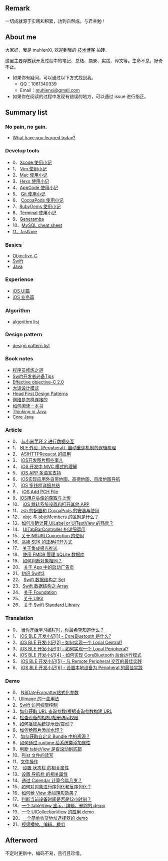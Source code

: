 ## Remark

一切成就源于实践和积累，功到自然成。与君共勉！

## About me

大家好，我是 muhlenXi,  欢迎到我的 [技术博客](http://www.muhlenxi.com) 拍砖。

这里主要存放我开发过程中的笔记、总结、摘录、实践、译文等。生命不息，好奇不止。

- 如果你有疑问，可以通过以下方式找到我。
	- QQ：1061340339
	- Email：<muhlenxi@gmail.com>
- 如果你在阅读的过程中发现有错误的地方，可以通过 issue 进行指正。

## Summary list

### No pain, no gain.

- [What have you learned today?](/What-have-you-learned-today)

### Develop tools

- 0、[Xcode 使用小记](/ide/Xcode-skills.md)
- 1、 [Vim 使用小记](/ide/vim-skills.md) 
- 2、[Mac 使用小记](/ide/Mac-skills.md)
- 3、[Hexo 使用小记](/ide/How-to-make-a-blog-by-Hexo.md)
- 4、[AppCode 使用小记](/ide/AppCode-skills.md)
- 5、 [Git 使用小记](/ide/Git-skills.md)
- 6、 [CocoaPods 使用小记](/ide/CocoaPods-skills.md)
- 7、[RubyGems 使用小记](/ide/Gem-skills.md)
- 8、[Terminal 使用小记](/ide/Terminal-skill.md)
- 9、[Generamba](/ide/generamba.md)
- 10、[MySQL cheat sheet](https://github.com/muhlenXi-Team/mysql-cheat-sheet)
- [11、fastlane](/ide/fastlane.md)

### Basics

- [Objective-C](/knowledge/oc-basics.md)
- [Swift](/knowledge/swift-basics.md)
- [Java](/knowledge/java-basics.md)

### Experience

- [iOS UI篇](/tuiqiaoNote/UserInterface.md)
- [iOS 业务篇](/tuiqiaoNote/Business.md)

### Algorithm

- [algorithm list](https://github.com/muhlenXi/algorithm)

### Design pattern

- [design pattern list](https://github.com/muhlenXi/design-patterns)

### Book notes

-  [程序员修炼之道](/books/The-Pragmatic-Programmer.md) 
- [Swift开发者必备Tips](/books/Swift-Tips.md)
- [Effective objective-C 2.0](/books/Effective-objective-C-2-0.md) 
-  [大话设计模式](/books/Dahua-Design-Pattern.md)
- [Head First Design Patterns](/books/Head-First-Design-Patterns.md)
- [网络是怎样连接的](/books/How-is-the-network-connected.md)
- [如何阅读一本书](/books/How-to-read-a-book.md)
- [Thinking in Java](/books/thinking-in-java.md)
- [Core Java](/books/core-java.md)

### Article

- 0、 [与小米手环 2 进行数据交互](/article/iOS-Bluetooth-Low-Energy-Develop-Chapter7.md) 
- 1、 [ BLE 外设（Peripheral）自动重连机制的逻辑梳理](/article/About-Ble-Auto-Connecting.md) 
- 2、 [ASIHTTPRequest 的应用](/article/ASIHTTPRequest.md) 
- 3、 [iOS开发图片那些事儿](/article/About-Images.md)
- 4、 [iOS 开发中 MVC 模式的理解](/article/MVC.md) 
- 5、 [iOS APP 多语言支持](/article/Localized-Language.md) 
- 6、 [iOS实现应用外自带地图、高德地图、百度地图导航](/article/Map-Guide.md)
- 7、 [iOS 多线程详细总结](/article/multithreading.md)
- 8 、 [iOS Add PCH File](/article/iOS-Add-PCH-File.md)
- 9、[iOS用户头像的获取与上传](/Files/Upload-images.md) 
- 10、 [iOS 跳转系统设置和打开其他 APP](/article/System-Settings.md) 
- 11、[zsh 的配置和 CocoaPods 的安装与使用](/article/zsh-and-CocoaPods.md)
- 12、 [objc 与 objcMembers 的区别是什么？](/article/objcmembers.md)
- 13、[如何准确计算 UILabel or UITextView 的高度？](/article/calculate.md) 
- 14、 [UITabBarController 的详细运用](/article/UITabBarController.md) 
- 15、[关于 NSURLConnection 的使用](/article/NSURLConnection.md) 
- 16、[高德 SDK 的正确打开方式](/article/Gaode-Map.md) 
- 17、 [关于集成极光推送](/article/Jiguang-Push.md)
- 18、 [使用 FMDB 管理 SQLite 数据库](/article/FMDB.md)
- 19、 [如何判断对象相同？](/article/Equal-Object.md)
- 20、 [关于 App 中的启动广告页](/article/Advertisement.md)
- 21、[初识 Swift3](/article/Swift3.md)
- 22、 [Swift 数据结构之 Set](/article/Swift-Set.md) 
- 23、[Swift 数据结构之 Array](/article/Swift-Array.md) 
- 24、 [关于 Foundation](/article/About-Foundation.md)
- 25、 [关于 UIKit](/article/About-UIKit.md)
- 26、 [关于 Swift Standard Library](/article/About-SwiftStandardLibrary.md)

### Translation

- 0、 [当你开始学习编程时，你最希望知道什么？](/translations/Quora_27things.md) 
- 1、 [iOS BLE 开发小记[1] - CoreBluetooth 是什么?](/translations/iOS-Bluetooth-Low-Energy-Develop-Chapter1.md) 
- 2、[iOS BLE 开发小记[2] - 如何实现一个 Local Central?](/translations/iOS-Bluetooth-Low-Energy-Develop-Chapter2.md) 
- 3、[iOS BLE 开发小记[3] - 如何实现一个 Local Peripheral?](/translations/iOS-Bluetooth-Low-Energy-Develop-Chapter3.md) 
- 4、[iOS BLE 开发小记[4] - 如何实现 CoreBluetooth 后台运行模式](/translations/iOS-Bluetooth-Low-Energy-Develop-Chapter4.md)
- 5、 [iOS BLE 开发小记[5] - 与 Remote Peripheral 交互的最佳实践](/translations/iOS-Bluetooth-Low-Energy-Develop-Chapter5.md) 
- 6、 [iOS BLE 开发小记[6] - 设置本地设备为 Peripheral 的最佳实践](/translations/iOS-Bluetooth-Low-Energy-Develop-Chapter6.md) 

### Demo

- 0、 [NSDateFormatter格式化参数](https://gist.github.com/muhlenXi/e9a506d2b0a94bdc1438a58994216374)
- 1、[UIImage 的一些用法](/article/UIImage.md)
- 2、[Swift 访问权限控制](/article/Swift-Access-Control.md)
- 3、[如何获取 URL 查询参数/根据查询参数构建 URL](https://gist.github.com/muhlenXi/fa0f281b88372d2486e9c107a8b011ca) 
- 4、[检查设备的相机/相册访问权限](https://gist.github.com/muhlenXi/f6baa6352aea7455758032b61f9b78df) 
- 5、[如何播放系统提示音/震动？](https://gist.github.com/muhlenXi/d8f04184950db3a459b099664b401a79)
- 6、[如何给图片添加水印？](https://gist.github.com/muhlenXi/d482331e9e285e5830c40154e383c2ea)
- 7、 [如何获取自定义 Bundle 中的资源？](https://gist.github.com/muhlenXi/160d87662264219261e5ada75aab626e)
- 8、[如何通过 runtime 给系统类添加属性](https://gist.github.com/muhlenXi/592627df3b130f3d34522a6e0ed07c1b)
- 9、[判断 tableView 是否滚动到底部](https://gist.github.com/muhlenXi/8c3719d68852238ec8ca6a4efab6077f)
- 10、[Plist 文件的读写](https://gist.github.com/muhlenXi/893b4b9298935f3b09ab68635d21e839)
- 11、[文件操作](https://gist.github.com/muhlenXi/5f91377a843a866808bf4ca758d06864) 
- 12、 [设置 状态栏 的相关属性](https://gist.github.com/muhlenXi/b134e6ed3e0b1ffe19821a3f3e8bd25e)
- 13、[设置 导航栏 的相关属性](https://gist.github.com/muhlenXi/88291978d0b595cea3e067f83d639486)
- 14、[通过 Calendar 计算今年几岁？](https://gist.github.com/muhlenXi/fd74fee2d418971ddb42a67397b95c02)
- 15、[如何对对象进行序列化和反序列化？](https://gist.github.com/muhlenXi/5461013488f5c33cfc7e6adf21123557)
- 16、[如何给 View 添加阴影效果？](https://gist.github.com/muhlenXi/f05e49eb66286ef4e93815f8b30ac4d7)
- 17、[判断当前设备时间是否是12小时制？](https://gist.github.com/muhlenXi/dcd4ead464270278f5726e211ecacbde)
- 18、[一个 tableView 显示、编辑、删除的 demo](https://gist.github.com/muhlenXi/12cd17d87f782174f275af7fb4661c15)
- 19、[一个 UICollectionView 的应用 demo](https://gist.github.com/muhlenXi/60a9be0eaddf0636869de6929ee593d4)
- 20、[一个简单收货地址选择器的 demo](https://gist.github.com/muhlenXi/6d32966d5fc5602478b3ab4eea784846)
- 21、[视频播放、编辑、裁剪](https://github.com/muhlenXi-Team/video-edit-demo)

## Afterword

不定时更新中，编码不易，且行且珍惜。
